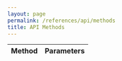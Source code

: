 ```yaml
---
layout: page
permalink: /references/api/methods
title: API Methods
---
```


<table class="table">
  <thead>
    <tr><th>Method</th><th>Parameters</th></tr>
  </thead>
  <tbody>
  </tbody>
</table>
<script src="{{ site.baseurl }}/assets/apidoc.js"></script>  
<script src="{{ site.baseurl }}/assets/create-apidoc.js"></script>
